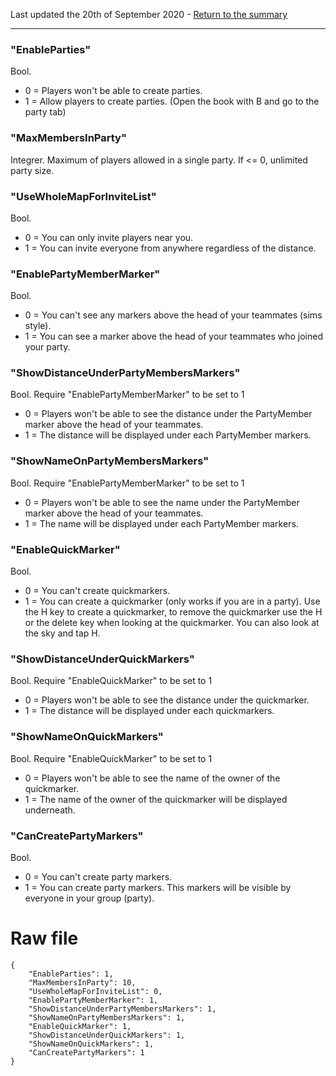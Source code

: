 Last updated the 20th of September 2020 - [Return to the summary](https://github.com/salutesh/DayZ-Expansion-Scripts/wiki/%5BServer-Hosting%5D-Server-settings/)

***

### "EnableParties"
Bool. 
- 0 = Players won't be able to create parties.
- 1 = Allow players to create parties. (Open the book with B and go to the party tab)

### "MaxMembersInParty"
Integrer. Maximum of players allowed in a single party. If <= 0, unlimited party size.

### "UseWholeMapForInviteList"
Bool.
- 0 = You can only invite players near you.
- 1 = You can invite everyone from anywhere regardless of the distance.

### "EnablePartyMemberMarker"
Bool.
- 0 = You can't see any markers above the head of your teammates (sims style).
- 1 = You can see a marker above the head of your teammates who joined your party.

### "ShowDistanceUnderPartyMembersMarkers"
Bool. Require "EnablePartyMemberMarker" to be set to 1
- 0 = Players won't be able to see the distance under the PartyMember marker above the head of your teammates.
- 1 = The distance will be displayed under each PartyMember markers.

### "ShowNameOnPartyMembersMarkers"
Bool. Require "EnablePartyMemberMarker" to be set to 1
- 0 = Players won't be able to see the name under the PartyMember marker above the head of your teammates.
- 1 = The name will be displayed under each PartyMember markers.

### "EnableQuickMarker"
Bool.
- 0 = You can't create quickmarkers.
- 1 = You can create a quickmarker (only works if you are in a party). Use the H key to create a quickmarker, to remove the quickmarker use the H or the delete key when looking at the quickmarker. You can also look at the sky and tap H.

### "ShowDistanceUnderQuickMarkers"
Bool. Require "EnableQuickMarker" to be set to 1
- 0 = Players won't be able to see the distance under the quickmarker.
- 1 = The distance will be displayed under each quickmarkers.

### "ShowNameOnQuickMarkers"
Bool. Require "EnableQuickMarker" to be set to 1
- 0 = Players won't be able to see the name of the owner of the quickmarker.
- 1 = The name of the owner of the quickmarker will be displayed underneath.

### "CanCreatePartyMarkers"
Bool.
- 0 = You can't create party markers.
- 1 = You can create party markers. This markers will be visible by everyone in your group (party).

# Raw file

    {
        "EnableParties": 1,
        "MaxMembersInParty": 10,
        "UseWholeMapForInviteList": 0,
        "EnablePartyMemberMarker": 1,
        "ShowDistanceUnderPartyMembersMarkers": 1,
        "ShowNameOnPartyMembersMarkers": 1,
        "EnableQuickMarker": 1,
        "ShowDistanceUnderQuickMarkers": 1,
        "ShowNameOnQuickMarkers": 1,
        "CanCreatePartyMarkers": 1
    }